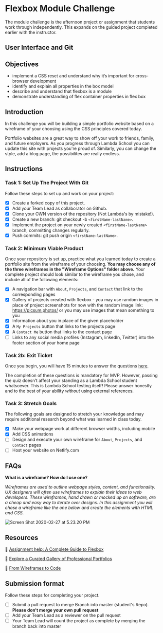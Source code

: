 # Flexbox Module Challenge

The module challenge is the afternoon project or assignment that students work through independently. This expands on the guided project completed earlier with the instructor.

## User Interface and Git

## Objectives

- implement a CSS reset and understand why it’s important for cross-browser development
- identify and explain all properties in the box model
- describe and understand that flexbox is a module
- demonstrate understanding of flex container properties in flex box

## Introduction

In this challenge you will be building a simple portfolio website based on a wireframe of your choosing using the CSS principles covered today.

Portfolio websites are a great way to show off your work to friends, family, and future employers. As you progress through Lambda School you can update this site with projects you're proud of. Similarly, you can change the style, add a blog page, the possibilites are really endless.

## Instructions

### Task 1: Set Up The Project With Git

Follow these steps to set up and work on your project:

- [X] Create a forked copy of this project.
- [X] Add your Team Lead as collaborator on Github.
- [X] Clone your OWN version of the repository (Not Lambda's by mistake!).
- [X] Create a new branch: git checkout -b `<firstName-lastName>`.
- [X] Implement the project on your newly created `<firstName-lastName>` branch, committing changes regularly.
- [X] Push commits: git push origin `<firstName-lastName>`.

### Task 2: Minimum Viable Product

Once your repository is set up, practice what you learned today to create a portfolio site from the wireframe of your choosing. **You may choose any of the three wireframes in the "Wireframe Options" folder above.** Your complete project should look similar to the wireframe you chose, and include all of the following elements:

- [X]  A navigation bar with `About`, `Projects`, and `Contact` that link to the corresponding pages
- [X]  Gallery of projects created with flexbox - you may use random images in place of project screenshots for now with the random image link: https://picsum.photos/ or you may use images that mean something to you
- [X]  Information about you in place of the given placeholder
- [X]  A `My Projects` button that links to the projects page
- [X]  A `Contact Me` button that links to the contact page
- [ ]  Links to any social media profiles (Instagram, linkedIn, Twitter) into the footer section of your home page

### Task 2b: Exit Ticket

Once you begin, you will have 15 minutes to answer the questions [here](https://app.codesignal.com/public-test/W7cjgvDN6BnmcCAJN/deNjYNsatrYjaN).

The completion of these questions is mandatory for MVP. However, passing the quiz doesn't affect your standing as a Lambda School student whatsoever. This is Lambda School testing itself! Please answer honestly and to the best of your ability *without* using external references.

### Task 3: Stretch Goals

The following goals are designed to stretch your knowledge and may require additional research beyond what was learned in class today.

- [X] Make your webpage work at different browser widths, including mobile
- [X] Add CSS animations
- [ ] Design and execute your own wireframe for `About`, `Projects`, and `Contact` pages
- [ ] Host your website on Netlify.com

## FAQs

**What is a wireframe? How do I use one?**

*Wireframes are used to outline webpage styles, content, and functionality. UX designers will often use wireframes to explain their ideas to web developers. These wireframes, hand drawn or mocked up on software, are a cheap and easy way to iterate over designs. In this assignment you will chose a wireframe like the one below and create the elements with HTML and CSS.*

![Screen Shot 2020-02-27 at 5.23.20 PM](https://i.imgur.com/b3riE65.png)

## Resources

👋 [Assignment help: A Complete Guide to Flexbox](https://css-tricks.com/snippets/css/a-guide-to-flexbox/)

👀 [Explore a Curated Gallery of Professional Portfolios](https://wpamelia.com/portfolio-websites/#webdev)

🌼 [From Wireframes to Code](https://www.uxmatters.com/mt/archives/2010/12/from-wireframes-to-code-part-i.php)

## Submission format

Follow these steps for completing your project.

- [ ] Submit a pull request to merge <firstName-lastName> Branch into master (student's  Repo). **Please don't merge your own pull request**
- [ ] Add your Team Lead as a reviewer on the pull request
- [ ] Your Team Lead will count the project as complete by merging the branch back into master
